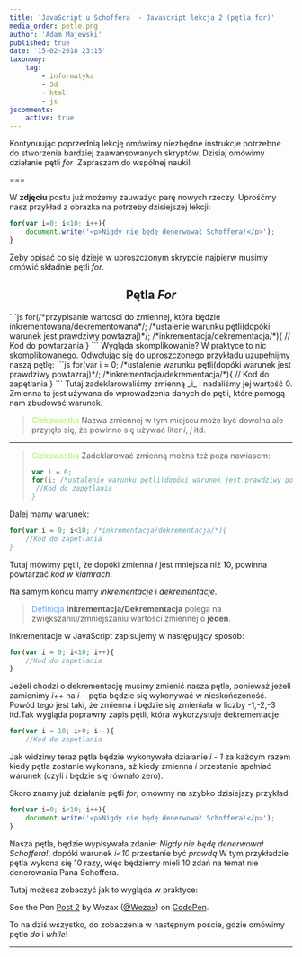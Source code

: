 ```yaml
---
title: 'JavaScript u Schoffera  - Javascript lekcja 2 (pętla for)'
media_order: petle.png
author: 'Adam Majewski'
published: true
date: '15-02-2018 23:15'
taxonomy:
    tag:
        - informatyka
        - 3d
        - html
        - js
jscomments:
    active: true
---
```


Kontynuując poprzednią lekcję omówimy niezbędne instrukcje potrzebne do stworzenia bardziej zaawansowanych skryptów. Dzisiaj omówimy działanie pętli _for_ .Zapraszam do wspólnej nauki!

===

W **zdjęciu** postu już możemy zauważyć parę nowych rzeczy. Uprośćmy nasz przykład z obrazka na potrzeby dzisiejszej lekcji:
```js
for(var i=0; i<10; i++){
	document.write('<p>Nigdy nie będę denerwował Schoffera!</p>');
}
```
Żeby opisać co się dzieje w uproszczonym skrypcie najpierw musimy omówić składnie pętli _for_.
<h2 style="text-align: center">Pętla <i>For</i></h2>
```js
for(/*przypisanie wartosci do zmiennej, która będzie inkrementowana/dekrementowana*/; /*ustalenie warunku pętli(dopóki warunek jest prawdziwy powtazraj)*/; /*inkrementacja/dekrementacja/*){
 	// Kod do powtarzania   
}
```
Wygląda skomplikowanie? W praktyce to nic skomplikowanego. Odwołując się do uproszczonego przykładu uzupełnijmy naszą pętlę:
```js
for(var i = 0; /*ustalenie warunku pętli(dopóki warunek jest prawdziwy powtazraj)*/; /*inkrementacja/dekrementacja/*){
 	// Kod do zapętlania 
}
```
Tutaj zadeklarowaliśmy zmienną _i_ i nadaliśmy jej wartość 0. Zmienna ta jest używana do wprowadzenia danych do pętli, które pomogą nam zbudować warunek.

> <span style="color: #a5f259">Ciekawostka</span>
> Nazwa zmiennej w tym miejscu może być dowolna ale przyjęło się, że powinno się używać liter _i_, _j_ itd.

***

> <span style="color: #a5f259">Ciekawostka</span>
> Zadeklarować zmienną można też poza nawiasem:
> ```js
> var i = 0;
> for(i; /*ustalenie warunku pętli(dopóki warunek jest prawdziwy powtazraj)*/; /*inkrementacja/dekrementacja/*){
>  //Kod do zapętlania
>}
> ```

Dalej mamy warunek:
```js
for(var i = 0; i<10; /*inkrementacja/dekrementacja/*){
	//Kod do zapętlania
}
```
Tutaj mówimy pętli, że dopóki zmienna _i_ jest mniejsza niż 10, powinna powtarzać _kod w klamrach_.

Na samym końcu mamy _inkrementacje_ i _dekrementacje_.
> <span style="color: #619bf9;">Definicja</span>
> **Inkrementacja/Dekrementacja** polega na zwiększaniu/zmniejszaniu wartości zmiennej o **jeden**.

Inkrementacje w JavaScript zapisujemy w następujący sposób:
```js
for(var i = 0; i<10; i++){
	//Kod do zapętlania
}
```
Jeżeli chodzi o dekrementację musimy zmienić nasza pętle, ponieważ jeżeli zamienimy _i++_ na _i--_ pętla będzie się wykonywać w nieskończoność. Powód tego jest taki, że zmienna i będzie się zmieniała w liczby -1,-2,-3 itd.Tak wygląda poprawny zapis pętli, która wykorzystuje dekrementacje:
```js
for(var i = 10; i>0; i--){
	//Kod do zapętlania
```
Jak widzimy teraz pętla będzie wykonywała działanie _i - 1_ za każdym razem kiedy pętla zostanie wykonana, aż kiedy zmienna _i_ przestanie spełniać warunek (czyli _i_ będzie się równało zero).

Skoro znamy już działanie pętli _for_, omówmy na szybko dzisiejszy przykład: 
```js
for(var i=0; i<10; i++){
	document.write('<p>Nigdy nie będę denerwował Schoffera!</p>');
}
```
Nasza pętla, będzie wypisywała zdanie: _Nigdy nie będę denerwował Schoffera!_, dopóki warunek _i<10_ przestanie być _prawdą_.W tym przykładzie pętla wykona się 10 razy, więc będziemy mieli 10 zdań na temat nie denerowania Pana Schoffera.

Tutaj możesz zobaczyć jak to wygląda w praktyce:

<p data-height="265" data-theme-id="0" data-slug-hash="PQJdgE" data-default-tab="js,result" data-user="Wezax" data-embed-version="2" data-pen-title="Post 2" class="codepen">See the Pen <a href="https://codepen.io/Wezax/pen/PQJdgE/">Post 2</a> by Wezax (<a href="https://codepen.io/Wezax">@Wezax</a>) on <a href="https://codepen.io">CodePen</a>.</p>
<script async src="https://production-assets.codepen.io/assets/embed/ei.js"></script>

To na dziś wszystko, do zobaczenia w następnym poście, gdzie omówimy pętle _do_ i _while_!

***



